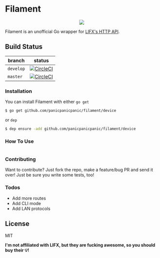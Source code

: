 # Filament

<p align="center">
  <img src="https://media.giphy.com/media/3o6Ztm25ikO467NGOk/giphy.gif">
</p>

Filament is an unofficial Go wrapper for [LIFX's HTTP API](https://api.developer.lifx.com/docs).

## Build Status
| branch | status |
| --- | --- |
| `develop` | [![CircleCI](https://circleci.com/gh/panicpanicpanic/filament/tree/develop.svg?style=svg)](https://circleci.com/gh/panicpanicpanic/filament) |
| `master` | [![CircleCI](https://circleci.com/gh/panicpanicpanic/filament/tree/master.svg?style=svg)](https://circleci.com/gh/panicpanicpanic/filament) |

### Installation

You can install Filament with either ```go get```
```sh
$ go get github.com/panicpanicpanic/filament/device
```

 or ```dep```

```sh
$ dep ensure -add github.com/panicpanicpanic/filament/device
```

### How To Use
```

```

### Contributing
Want to contribute? Just fork the repo, make a feature/bug PR and send it over! Just be sure you write some tests, too!

### Todos

 - Add more routes
 - Add CLI mode
 - Add LAN protocols

License
----

MIT


**I'm not affiliated with LIFX, but they are fucking awesome, so you should buy their 💡!**
